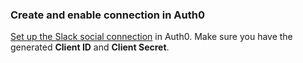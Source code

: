 ### Create and enable connection in Auth0
[Set up the Slack social connection](/dashboard/guides/connections/set-up-connections-social) in Auth0. Make sure you have the generated **Client ID** and **Client Secret**.
